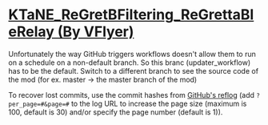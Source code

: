 # [KTaNE_ReGretBFiltering_ReGrettaBleRelay (By VFlyer)](https://github.com/VFlyer/KTaNE_ReGretBFiltering_ReGrettaBleRelay)

Unfortunately the way GitHub triggers workflows doesn't allow them to run on a schedule on a non-default branch. So this branc (updater_workflow) has to be the default. Switch to a different branch to see the source code of the mod (for ex. master -> the master branch of the mod)

To recover lost commits, use the commit hashes from [GitHub's reflog](https://api.github.com/repos/KtaneModules/KTaNE_ReGretBFiltering_ReGrettaBleRelay-VFlyer/events) (add `?per_page=#&page=#` to the log URL to increase the page size (maximum is 100, default is 30) and/or specify the page number (default is 1)).
